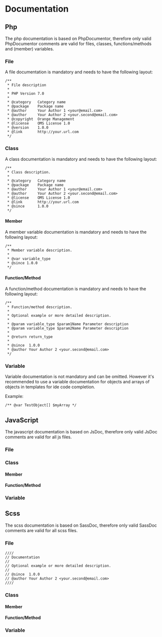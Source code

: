 # Documentation

## Php

The php documentation is based on PhpDocumentor, therefore only valid PhpDocumentor comments are valid for files, classes, functions/methods and (member) variables.

### File

A file documentation is mandatory and needs to have the following layout:

```
/**
 * File description
 *
 * PHP Version 7.0
 *
 * @category   Category name
 * @package    Package name
 * @author     Your Author 1 <your@email.com>
 * @author     Your Author 2 <your.second@email.com>
 * @copyright  Orange Management
 * @license    OMS License 1.0
 * @version    1.0.0
 * @link       http://your.url.com
 */
```

### Class

A class documentation is mandatory and needs to have the following layout:

```
/**
 * Class description.
 *
 * @category   Category name
 * @package    Package name
 * @author     Your Author 1 <your@email.com>
 * @author     Your Author 2 <your.second@email.com>
 * @license    OMS License 1.0
 * @link       http://your.url.com
 * @since      1.0.0
 */
```

#### Member

A member variable documentation is mandatory and needs to have the following layout:

```
/**
 * Member variable description.
 *
 * @var variable_type
 * @since 1.0.0
 */
```

#### Function/Method

A function/method documentation is mandatory and needs to have the following layout:

```
/**
 * Function/method description.
 *
 * Optional example or more detailed description.
 *
 * @param variable_type $param1Name Parameter description
 * @param variable_type $param2Name Parameter description
 *
 * @return return_type
 *
 * @since  1.0.0
 * @author Your Author 2 <your.second@email.com>
 */
```

### Variable

Variable documentation is not mandatory and can be omitted. However it's recommended to use a variable documentation for objects and arrays of objects in templates for ide code completion.

Example:

```
/** @var TestObject[] $myArray */
```

## JavaScript

The javascript documentation is based on JsDoc, therefore only valid JsDoc comments are valid for all js files.

### File

### Class

#### Member

#### Function/Method

### Variable

## Scss

The scss documentation is based on SassDoc, therefore only valid SassDoc comments are valid for all scss files.

### File

```
////
// Documentation
// 
// Optional example or more detailed description.
// 
// @since  1.0.0
// @author Your Author 2 <your.second@email.com>
////
```

### Class

#### Member

#### Function/Method

### Variable